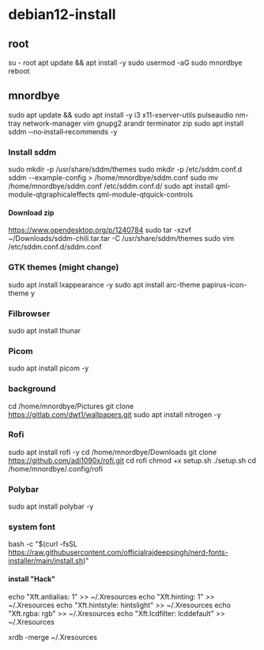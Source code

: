 # debian12-install
## root
su - root
apt update && apt install -y sudo
usermod -aG sudo mnordbye
reboot
## mnordbye
sudo apt update && sudo apt install -y i3 x11-xserver-utils pulseaudio nm-tray network-manager vim gnupg2 arandr terminator zip 
sudo apt install sddm ‑‑no‑install‑recommends -y
### Install sddm
sudo mkdir -p /usr/share/sddm/themes
sudo mkdir -p /etc/sddm.conf.d
sddm --example-config > /home/mnordbye/sddm.conf
sudo mv /home/mnordbye/sddm.conf /etc/sddm.conf.d/
sudo apt install qml-module-qtgraphicaleffects qml-module-qtquick-controls
#### Download zip
https://www.opendesktop.org/p/1240784
sudo tar -xzvf ~/Downloads/sddm-chili.tar.tar -C /usr/share/sddm/themes
sudo vim /etc/sddm.conf.d/sddm.conf
### GTK themes (might change)
sudo apt install lxappearance -y
sudo apt install arc-theme papirus-icon-theme y
### Filbrowser
sudo apt install thunar
### Picom
sudo apt install picom -y
### background
cd /home/mnordbye/Pictures
git clone https://gitlab.com/dwt1/wallpapers.git
sudo apt install nitrogen -y
### Rofi
sudo apt install rofi -y
cd /home/mnordbye/Downloads
git clone https://github.com/adi1090x/rofi.git
cd rofi
chmod +x setup.sh
./setup.sh
cd /home/mnordbye/.config/rofi
### Polybar
sudo apt install polybar -y
### system font
bash -c  "$(curl -fsSL https://raw.githubusercontent.com/officialrajdeepsingh/nerd-fonts-installer/main/install.sh)"
#### install "Hack"
echo "Xft.antialias: 1" >> ~/.Xresources
echo "Xft.hinting: 1" >> ~/.Xresources
echo "Xft.hintstyle: hintslight" >> ~/.Xresources
echo "Xft.rgba: rgb" >> ~/.Xresources
echo "Xft.lcdfilter: lcddefault" >> ~/.Xresources

xrdb -merge ~/.Xresources


